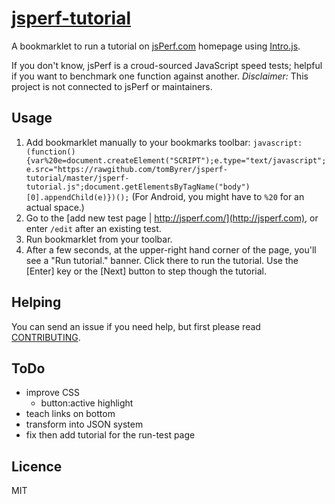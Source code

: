 [jsperf-tutorial](http://tombyrer.github.io/jsperf-tutorial/)
==============

A bookmarklet to run a tutorial on [jsPerf.com](http://jsperf.com) homepage using [Intro.js](http://usablica.github.io/intro.js/).

If you don't know, jsPerf is a croud-sourced JavaScript speed tests; helpful if you want to benchmark one function against another.  *Disclaimer:*  This project is not connected to jsPerf or maintainers.

## Usage

1. Add bookmarklet manually to your bookmarks toolbar: `javascript:(function(){var%20e=document.createElement("SCRIPT");e.type="text/javascript";e.src="https://rawgithub.com/tomByrer/jsperf-tutorial/master/jsperf-tutorial.js";document.getElementsByTagName("body")[0].appendChild(e)})();`
(For Android, you might have to `%20` for an actual space.)
2. Go to the [add new test page | http://jsperf.com/](http://jsperf.com), or enter `/edit` after an existing test.
3. Run bookmarklet from your toolbar.
4. After a few seconds, at the upper-right hand corner of the page, you'll see a "Run tutorial." banner.  Click there to run the tutorial.  Use the [Enter] key or the [Next] button to step though the tutorial.

## Helping

You can send an issue if you need help, but first please read  [CONTRIBUTING](https://github.com/tomByrer/jsperf-tutorial/blob/master/CONTRIBUTING.md).

## ToDo

* improve CSS
	* button:active highlight
* teach links on bottom
* transform into JSON system
* fix then add tutorial for the run-test page

## Licence

MIT
